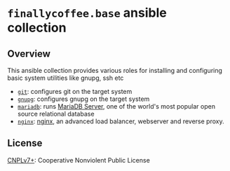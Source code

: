 # `finallycoffee.base` ansible collection

## Overview

This ansible collection provides various roles for installing
and configuring basic system utilities like gnupg, ssh etc

- [`git`](roles/git/README.md): configures git on the target system
- [`gnupg`](roles/gnupg/README.md): configures gnupg on the target system
- [`mariadb`](roles/mariadb/README.md): runs [MariaDB Server](https://mariadb.org/), one of the world's most popular open source relational database
- [`nginx`](roles/nginx/README.md): [nginx](https://www.nginx.com/),
  an advanced load balancer, webserver and reverse proxy.

## License

[CNPLv7+](LICENSE.md): Cooperative Nonviolent Public License
